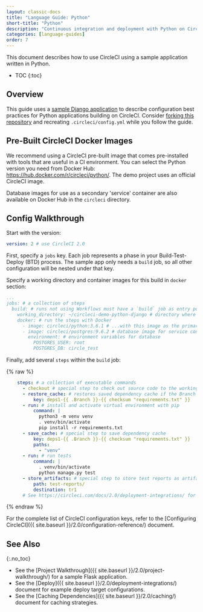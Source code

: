 ```yaml
---
layout: classic-docs
title: "Language Guide: Python"
short-title: "Python"
description: "Continuous integration and deployment with Python on CircleCI"
categories: [language-guides]
order: 7
---
```


This document describes
how to use CircleCI
using a sample application written in Python.

* TOC
{:toc}

## Overview

This guide uses a [sample Django application](https://github.com/CircleCI-Public/circleci-demo-python-django)
to describe configuration best practices
for Python applications building on CircleCI.
Consider [forking this repository](https://help.github.com/articles/fork-a-repo/)
and recreating `.circleci/config.yml`
while you follow the guide.

## Pre-Built CircleCI Docker Images

We recommend using a CircleCI pre-built image that comes pre-installed with tools that are useful in a CI environment. You can select the Python version you need from Docker Hub: <https://hub.docker.com/r/circleci/python/>. The demo project uses an official CircleCI image.

Database images for use as a secondary 'service' container are also available on Docker Hub in the `circleci` directory.

## Config Walkthrough

Start with the version:

```yaml
version: 2 # use CircleCI 2.0
```

First, specify a `jobs` key. Each job represents a phase in your Build-Test-Deploy (BTD) process. The sample app only needs a `build` job, so all other configuration will be nested under that key.

Specify a working directory and container images for this build in `docker` section:

```yaml
...
jobs: # a collection of steps
  build: # runs not using Workflows must have a `build` job as entry point
    working_directory: ~/circleci-demo-python-django # directory where steps will run
    docker: # run the steps with Docker
      - image: circleci/python:3.6.1 # ...with this image as the primary container; this is where all `steps` will run
      - image: circleci/postgres:9.6.2 # database image for service container available at `localhost:<port>`
        environment: # environment variables for database
          POSTGRES_USER: root
          POSTGRES_DB: circle_test
```

Finally, add several `steps` within the `build` job:

{% raw %}

```yaml
    steps: # a collection of executable commands
      - checkout # special step to check out source code to the working directory
      - restore_cache: # restores saved dependency cache if the Branch key template or requirements.txt files have not changed since the previous run
          key: deps1-{{ .Branch }}-{{ checksum "requirements.txt" }}
      - run: # install and activate virtual environment with pip
          command: |
            python3 -m venv venv
            . venv/bin/activate
            pip install -r requirements.txt
      - save_cache: # special step to save dependency cache
          key: deps1-{{ .Branch }}-{{ checksum "requirements.txt" }}
          paths:
            - "venv"
      - run: # run tests
          command: |
            . venv/bin/activate
            python manage.py test
      - store_artifacts: # special step to store test reports as artifacts
          path: test-reports/
          destination: tr1
      # See https://circleci.com/docs/2.0/deployment-integrations/ for deploy examples    
```

{% endraw %}

For the complete list of CircleCI configuration keys,
refer to the [Configuring CircleCI]({{ site.baseurl }}/2.0/configuration-reference/) document.

## See Also
{:.no_toc}

- See the [Project Walkthrough]({{ site.baseurl }}/2.0/project-walkthrough/) for a sample Flask application.
- See the [Deploy]({{ site.baseurl }}/2.0/deployment-integrations/) document for example deploy target configurations.
- See the [Caching Dependencies]({{ site.baseurl }}/2.0/caching/) document for caching strategies.
